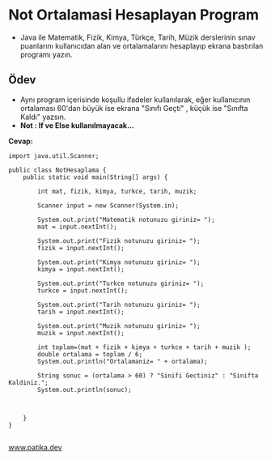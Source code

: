 # Not Ortalamasi Hesaplayan Program

* Java ile Matematik, Fizik, Kimya, Türkçe, Tarih, Müzik derslerinin sınav puanlarını kullanıcıdan alan ve ortalamalarını hesaplayıp ekrana bastırılan programı yazın.

## Ödev

* Aynı program içerisinde koşullu ifadeler kullanılarak, eğer kullanıcının ortalaması 60'dan büyük ise ekrana "Sınıfı Geçti" , küçük ise "Sınıfta Kaldı" yazsın.
* **Not : If ve Else kullanılmayacak...**

**Cevap:**
```
import java.util.Scanner;

public class NotHesaplama {
    public static void main(String[] args) {

        int mat, fizik, kimya, turkce, tarih, muzik;

        Scanner input = new Scanner(System.in);

        System.out.print("Matematik notunuzu giriniz= ");
        mat = input.nextInt();

        System.out.print("Fizik notunuzu giriniz= ");
        fizik = input.nextInt();

        System.out.print("Kimya notunuzu giriniz= ");
        kimya = input.nextInt();

        System.out.print("Turkce notunuzu giriniz= ");
        turkce = input.nextInt();

        System.out.print("Tarih notunuzu giriniz= ");
        tarih = input.nextInt();

        System.out.print("Muzik notunuzu giriniz= ");
        muzik = input.nextInt();

        int toplam=(mat + fizik + kimya + turkce + tarih + muzik );
        double ortalama = toplam / 6;
        System.out.println("Ortalamaniz= " + ortalama);

        String sonuc = (ortalama > 60) ? "Sinifi Gectiniz" : "Sinifta Kaldiniz.";
        System.out.println(sonuc);



    }
}


```
www.patika.dev
